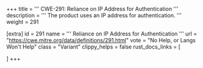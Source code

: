 +++
title = '''
CWE-291: Reliance on IP Address for Authentication
'''
description	= '''
The product uses an IP address for authentication.
'''
weight = 291

[extra]
id = 291
name = '''
Reliance on IP Address for Authentication
'''
url = "https://cwe.mitre.org/data/definitions/291.html"
vote = "No Help, or Langs Won't Help"
class = "Variant"
clippy_helps = false
rust_docs_links = [
	
]
+++
